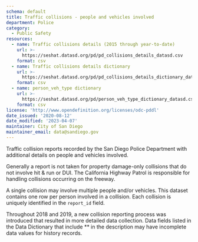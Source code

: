 ```yaml
---
schema: default
title: Traffic collisions - people and vehicles involved
department: Police
category:
  - Public Safety
resources:
  - name: Traffic collisions details (2015 through year-to-date)
    url: >-
      https://seshat.datasd.org/pd/pd_collisions_details_datasd.csv
    format: csv
  - name: Traffic collisions details dictionary
    url: >-
      https://seshat.datasd.org/pd/pd_collisions_details_dictionary_datasd.csv
    format: csv
  - name: person_veh_type dictionary
    url: >-
      https://seshat.datasd.org/pd/person_veh_type_dictionary_datasd.csv
    format: csv
license: 'http://www.opendefinition.org/licenses/odc-pddl'
date_issued: '2020-08-12'
date_modified: '2023-04-07'
maintainer: City of San Diego
maintainer_email: data@sandiego.gov
---
```

Traffic collision reports recorded by the San Diego Police Department with additional details on people and vehicles involved.
<!--more-->

Generally a report is not taken for property damage-only collisions that do not involve hit & run or DUI. The California Highway Patrol is responsible for handling collisions occurring on the freeway.

A single collision may involve multiple people and/or vehicles. This dataset contains one row per person involved in a collision. Each collision is uniquely identified in the `report_id` field.

Throughout 2018 and 2019, a new collision reporting process was introduced that resulted in more detailed data collection. Data fields listed in the Data Dictionary that include ** in the description may have incomplete data values for history records.